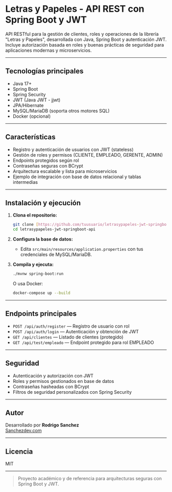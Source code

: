 # Letras y Papeles - API REST con Spring Boot y JWT

API RESTful para la gestión de clientes, roles y operaciones de la librería "Letras y Papeles", desarrollada con Java, Spring Boot y autenticación JWT.  
Incluye autorización basada en roles y buenas prácticas de seguridad para aplicaciones modernas y microservicios.

---

## Tecnologías principales

- Java 17+
- Spring Boot
- Spring Security
- JWT (Java JWT - jjwt)
- JPA/Hibernate
- MySQL/MariaDB (soporta otros motores SQL)
- Docker (opcional)

---

## Características

- Registro y autenticación de usuarios con JWT (stateless)
- Gestión de roles y permisos (CLIENTE, EMPLEADO, GERENTE, ADMIN)
- Endpoints protegidos según rol
- Contraseñas seguras con BCrypt
- Arquitectura escalable y lista para microservicios
- Ejemplo de integración con base de datos relacional y tablas intermedias

---

## Instalación y ejecución

1. **Clona el repositorio:**
   ```bash
   git clone [https://github.com/tuusuario/letrasypapeles-jwt-springboot-api.git](https://github.com/RodrigoSanchezDev/jwt-springboot-api.git)
   cd letrasypapeles-jwt-springboot-api
   ```

2. **Configura la base de datos:**
   - Edita `src/main/resources/application.properties` con tus credenciales de MySQL/MariaDB.

3. **Compila y ejecuta:**
   ```bash
   ./mvnw spring-boot:run
   ```

   O usa Docker:
   ```bash
   docker-compose up --build
   ```

---

## Endpoints principales

- `POST /api/auth/register` — Registro de usuario con rol
- `POST /api/auth/login` — Autenticación y obtención de JWT
- `GET /api/clientes` — Listado de clientes (protegido)
- `GET /api/test/empleado` — Endpoint protegido para rol EMPLEADO

---

## Seguridad

- Autenticación y autorización con JWT
- Roles y permisos gestionados en base de datos
- Contraseñas hasheadas con BCrypt
- Filtros de seguridad personalizados con Spring Security

---

## Autor

Desarrollado por **Rodrigo Sanchez**  
[Sanchezdev.com](https://sanchezdev.com)

---

## Licencia

MIT

---

> Proyecto académico y de referencia para arquitecturas seguras con Spring Boot y JWT.
